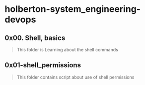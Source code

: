 # holberton-system_engineering-devops
## 0x00. Shell, basics
> This folder is Learning about the shell commands

## 0x01-shell_permissions
> This folder contains script about use of shell permissions
